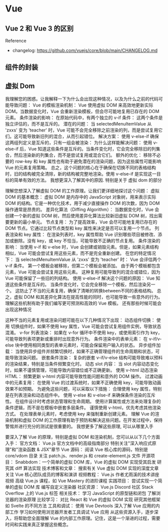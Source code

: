 # Vue

## Vue 2 和 Vue 3 的区别

Reference

- changelog: https://github.com/vuejs/core/blob/main/CHANGELOG.md

## 组件的封装
## 虚拟 Dom

我理解您的困惑。让我解释一下为什么会出现这种情况，以及为什么之前的代码可能导致问题：
Vue 的模板渲染机制：
Vue 使用虚拟 DOM 来高效地更新实际 DOM。当数据变化时，Vue 会重新渲染模板，但会尽可能地复用已存在的 DOM 元素。
条件渲染的影响：
在原始代码中，有两个独立的 v-if 条件：
这两个条件是独立评估的，而不是互斥的。
潜在的问题：
当 selectedMenuItemValue 从 'zxxs' 变为 'teacher' 时，Vue 可能不会完全移除之前渲染的列，而是尝试复用它们。这可能导致新旧列的混合，从而引起错位。
解决方案：
使用 v-else-if 确保这两组列定义是互斥的，只有一组会被渲染：
为什么这样能解决问题：
使用 v-else-if 后，Vue 知道这些条件是互斥的。当条件变化时，它会完全移除旧的列集合，然后渲染新的列集合，而不是尝试复用或混合它们。
额外的优化：
移除不必要的 row-key 和 key 属性也有助于避免潜在的渲染问题，因为这些属性可能影响 Vue 的元素复用策略。
总之，这个问题的核心在于确保在切换不同的表格结构时，旧的结构被完全清除，新的结构被完整地渲染。使用 v-else-if 是实现这一目标的简单有效的方法。
我想更深入了解其中的原因. 特别是关于 虚拟 dom 的部分

理解您想深入了解虚拟 DOM 的工作原理。让我们更详细地探讨这个问题：
虚拟 DOM 的基本概念：
虚拟 DOM 是内存中的 JavaScript 对象树，用来表示实际 DOM 的结构。它是一种优化技术，用于减少直接操作 DOM 的次数，因为 DOM 操作通常是昂贵的。
差异化算法（Diffing Algorithm）：
当数据变化时，Vue 会创建一个新的虚拟 DOM 树，然后使用差异化算法比较新旧虚拟 DOM 树，找出需要更新的最小单元。
节点复用：
为了提高效率，Vue 会尽可能地复用已存在的 DOM 节点。它通过比较节点类型和 key 属性来决定是否可以复用一个节点。
列表渲染和 key 属性：
在渲染列表时，key 属性帮助 Vue 识别哪些项目被修改、添加或删除。没有 key，或 key 不恰当，可能导致不正确的节点复用。
条件渲染的影响：
当使用 v-if 和 v-else 时，Vue 会创建或销毁元素。但是，如果元素结构相似，Vue 可能会尝试复用这些元素，而不是完全重新创建。
在您的特定情况下：
当 selectedMenuItemValue 从 'zxxs' 变为 'teacher' 时：
Vue 会评估两个 v-if 条件。
第一个模板会被移除，但第二个模板会被添加。
由于两个模板都包含 <el-table-column> 元素，Vue 可能会尝试复用这些元素。
这种复用可能导致列的混合或错位，因为 Vue 可能保留了一些旧的列结构。
使用 v-else-if 解决这个问题的原因：
Vue 知道这些条件是互斥的。
当条件变化时，它会完全移除一个模板，然后渲染另一个。
这防止了不当的元素复用，确保了清晰的转换between不同的表格结构。
总之，虚拟 DOM 和其差异化算法在提高性能的同时，也可能导致一些意外的行为。理解这些机制有助于我们编写更可预测和高效的 Vue 模板。
还有那些时候可能会出现这种情况

这种不当的元素复用或渲染问题可能在以下几种情况下出现：
动态组件切换：
使用 <component :is="currentComponent"> 切换组件时，如果不使用 key 属性，Vue 可能会尝试复用组件实例，导致状态混淆。
v-for 列表渲染：
如果在 v-for 循环中不使用 key，或使用索引作为 key，可能导致列表项更新或重排时出现意外行为。
条件渲染中的表单元素：
在 v-if/v-else 块中使用相同类型的表单元素时，可能会保留用户输入的状态。
异步组件加载：
当使用异步组件并频繁切换时，如果不正确管理组件的生命周期和状态，可能导致渲染问题。
嵌套条件渲染：
复杂的嵌套 v-if/v-else 结构可能导致难以预料的渲染结果，特别是当条件频繁变化时。
动态 slot 内容：
当 slot 内容动态变化时，如果不谨慎管理，可能导致内容错位或不正确更新。
使用 v-html 动态渲染 HTML：
频繁更新 v-html 内容可能导致性能问题和意外的 DOM 操作。
过渡动画中的元素复用：
在使用 Vue 的过渡系统时，如果不正确使用 key，可能导致动画效果不如预期。
为避免这些问题，可以采取以下措施：
合理使用 key 属性，特别是在列表渲染和动态组件中。
使用 v-else 和 v-else-if 来确保条件渲染的互斥性。
在组件设计时考虑状态管理和生命周期。
使用计算属性或方法来处理复杂的条件逻辑，而不是在模板中嵌套多层条件。
谨慎使用 v-html，优先考虑其他渲染方式。
在处理表单元素时，考虑使用 key 来强制重新创建元素。
理解 Vue 的渲染机制和虚拟 DOM 的工作原理有助于预防和解决这些问题。在开发过程中，保持警惕并进行充分的测试是很重要的。
我想更多了解这些原理, 可以从哪里入手

要深入了解 Vue 的原理，特别是虚拟 DOM 和渲染机制，您可以从以下几个方面入手：
官方文档：
Vue.js 官方文档中的高级指南部分
特别关注"深入响应式原理"和"渲染函数 & JSX"章节
Vue 源码：
阅读 Vue 核心库的源码，特别是 core/vdom 目录
关注 patch.js、render.js 和 create-element.js 文件
开源项目：
Snabbdom：一个简单的虚拟 DOM 库，Vue 的虚拟 DOM 实现受其启发
研究其 diff 算法实现
技术博客和文章：
搜索有关 Vue 虚拟 DOM 实现的深度文章
关注 Vue 核心团队成员的博客和演讲
视频教程：
Vue.js 作者尤雨溪的技术讲座视频
高级 Vue.js 课程，如 Vue Mastery 的进阶课程
实践项目：
尝试实现一个简单的虚拟 DOM 库
编写自定义渲染器
社区资源：
Vue.js Discord 社区
Stack Overflow 上的 Vue.js 标签
相关技术：
学习 JavaScript 的原型链和闭包
了解浏览器的渲染原理
比较学习：
对比 React 和 Vue 的虚拟 DOM 实现
研究其他框架如 Svelte 的不同方法
工具和调试：
使用 Vue Devtools 深入了解 Vue 应用的内部工作
学习如何使用浏览器开发者工具调试 Vue 应用
从这些资源入手，逐步深入，将帮助您全面理解 Vue 的内部工作原理。记住，这是一个渐进的过程，需要时间和实践来真正掌握这些概念。
